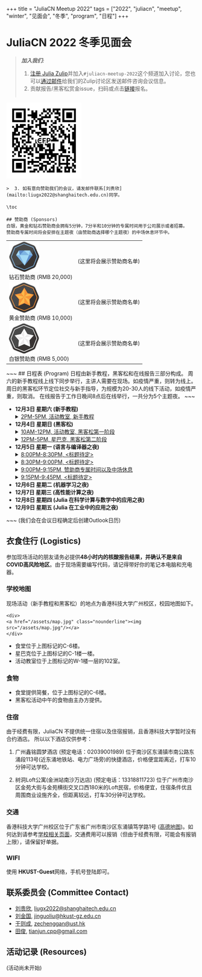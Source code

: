 +++
title = "JuliaCN Meetup 2022"
tags = ["2022", "juliacn", "meetup", "winter", "见面会", "冬季", "program", "日程"]
+++

# JuliaCN 2022 冬季见面会

> **_加入我们:_**
>  1. [注册 Julia Zulip](https://julialang.zulipchat.com/register/)并加入`#juliacn-meetup-2022`这个频道加入讨论，您也可以[通过邮件](mailto:juliacn-meetup-2022.2049edbb1a7b74b7425aba21a9b68ef4.show-sender@streams.zulipchat.com)给我们的Zulip讨论区发送邮件咨询会议信息。
>  2. 贡献报告/黑客松赏金issue，扫码或点击[链接](https://www.wjx.cn/vm/PsU6c51.aspx)报名。
> ~~~
<a class="nounderline" href="/assets/cfp-barcode.png"><img src="/assets/cfp-barcode.png" style="max-width:200px;"/></a>
~~~
>  3. 如有意向赞助我们的会议，请发邮件联系[刘贵欣](mailto:liugx2022@shanghaitech.edu.cn)同学。

\toc

## 赞助商 (Sponsors)
白银，黄金和钻石赞助商会拥有5分钟，7分半和10分钟的专属时间用于公司展示或者招募。
赞助商专属时间将会安排在主题夜（由赞助商选择哪个主题夜）的中场休息环节中。
~~~
<table style="width:80%" class="table-sponsor">
<tr>
<td>
<img src="/assets/diamond.jpg"/>
<div>钻石赞助商 (RMB 20,000)</div>
</td>
<td>
(这里将会展示赞助商名单)
</td>
</tr>
<tr>
<td>
<img src="/assets/gold.jpg"/>
<div>黄金赞助商 (RMB 10,000)</div>
</td>
<td>
(这里将会展示赞助商名单)
</td>
</tr>
<tr>
<td>
<img src="/assets/silver.jpg"/>
<div>白银赞助商 (RMB 5,000)</div>
</td>
<td>
(这里将会展示赞助商名单)
</td>
</tr>
</table>
~~~
## 日程表 (Program)
日程由新手教程，黑客松和在线报告三部分构成。
周六的新手教程线上线下同步举行，主讲人需要在现场。如疫情严重，则转为线上。
周日的黑客松环节定位社交与新手指导，为规模为20-30人的线下活动，如疫情严重，则取消。
在线报告于工作日晚间8点后在线举行，一共分为5个主题夜。
~~~
<ul>
<li>
<strong>12月3日 星期六 (新手教程)</strong>
<details>
  <summary><u>2PM-5PM, 活动教室, 新手教程</u></summary>
  平平无奇的新手教程，线上线下同步进行，现场会发放 Julia 贴纸。如疫情严重，则转为纯线上。
</details>
</li>
<li>
<strong>12月4日 星期日 (黑客松)</strong>

<details>
  <summary><u>10AM-12PM, 活动教室, 黑客松第一阶段</u></summary>
参与黑客松的朋友们在教室内自我介绍，并可以介绍自己常用的软件包并介绍其一个或多个函待解决的一个Github issue作为赏金issue。比如我是Julia软件包 Yao.jl 的老用户，上午自我介绍的时候我介绍量子模拟软件Yao，并指定里面的<a href="https://github.com/QuantumBFS/Yao.jl/issues/382">382号issue</a>为奖金issue。
</details>
<details>
  <summary><u>12PM-5PM, 星巴克, 黑客松第二阶段</u></summary>
  自由编程环节，老手帮助新手提交并解决一个赏金issue。被指导的新手可以获得主办方颁发的200元人民币的奖励，指导者可以获得 JuliaCN 社区贡献者特殊贴纸。
</details>
</li>
<li>
<strong>12月5日 星期一 (语言与编译器之夜)</strong>
<details>
  <summary><u>8:00PM-8:30PM, <标题待定></u></summary>
  <h3>主讲人: </h3>
  <p>主讲人简介:</p>
  <p>报告摘要:</p>
</details>
<details>
  <summary><u>8:30PM-9:00PM, <标题待定></u></summary>
  <h3>主讲人:</h3>
  <p>主讲人简介:</p>
  <p>报告摘要:</p>
</details>
<details>
  <summary><u>9:00PM-9:15PM, 赞助商专属时间以及中场休息</u></summary>
  <h3>主讲人:</h3>
  <p>主讲人简介:</p>
  <p>报告摘要:</p>
</details>
<details>
  <summary><u>9:15PM-9:45PM, <标题待定></u></summary>
  <h3>主讲人:</h3>
  <p>主讲人简介:</p>
  <p>报告摘要:</p>
</details>
</li>
<li>
<strong>12月6日 星期二 (机器学习之夜)</strong>
</li>
<li>
<strong>12月7日 星期三 (高性能计算之夜)</strong>
</li>
<li>
<strong>12月8日 星期四 (Julia 在科学计算与数学中的应用之夜)</strong>
</li>
<li>
<strong>12月9日 星期五 (Julia 在工业中的应用之夜)</strong>
</li>
</ul>
~~~
(我们会在会议日程确定后创建Outlook日历)

## 衣食住行 (Logistics)
参加现场活动的朋友请务必提供**48小时内的核酸报告结果，并确认不是来自COVID高风险地区**。由于现场需要编写代码，请记得带好你的笔记本电脑和充电器。
### 学校地图
现场活动（新手教程和黑客松）的地点为香港科技大学广州校区，校园地图如下。
~~~
<div>
<a href="/assets/map.jpg" class="nounderline"><img src="/assets/map.jpg"/></a>
</div>
~~~

* 食堂位于上图标记的C-6楼。
* 星巴克位于上图标记的C-1楼一楼。
* 活动教室位于上图标记的W-1楼一层的102室。

### 食物
* 食堂提供简餐，位于上图标记的C-6楼。
* 黑客松活动中午的食物由主办方提供。
### 住宿
由于经费有限，JuliaCN 不提供统一住宿以及住宿报销，且香港科技大学暂时没有合约酒店。
所以以下酒店仅供参考：
1. 广州鑫铭圆梦酒店 (预定电话：02039001989)
位于南沙区东涌镇市南公路东涌段113号(近东涌地铁站、电力广场旁)的快捷酒店，价格便宜距离近，打车10分钟可达学校。

2. 树洞Loft公寓(金洲站南沙万达店) (预定电话：13318811723)
位于广州市南沙区金苑大街与金苑横街交叉口西180米的Loft民宿，价格便宜，住宿条件优且周围商业设施齐全，但距离较远，打车30分钟可达学校。

### 交通
香港科技大学广州校区位于广东省广州市南沙区东涌镇笃学路1号 ([高德地图](https://surl.amap.com/1nDZRfs72b5))。如何达到请参考[学校相关页面](https://hkust-gz.edu.cn/zh-hans/about/location)，交通费用可以报销（但由于经费有限，可能会有报销上限），请保留好单据。

### WIFI
使用 **HKUST-Guest**网络，手机号登陆即可。

## 联系委员会 (Committee Contact)
* [刘贵欣](https://github.com/guixinliu), [liugx2022@shanghaitech.edu.cn](mailto:liugx2022@shanghaitech.edu.cn)
* [刘金国](https://github.com/GiggleLiu), [jinguoliu@hkust-gz.edu.cn](mailto:jinguoliu@hkust-gz.edu.cn)
* [干则成](https://github.com/zcgan), [zechenggan@ust.hk](mailto:zechenggan@ust.hk)
* [田俊](https://github.com/findmyway), [tianjun.cpp@gmail.com](mailto:tianjun.cpp@gmail.com)

## 活动记录 (Resources)
(活动尚未开始)
